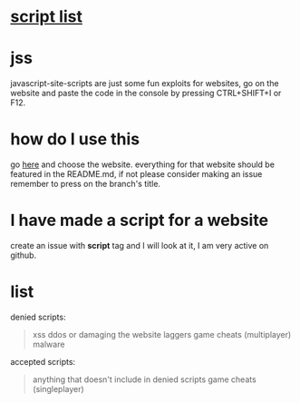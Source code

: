 # [script list](#list)
# jss
javascript-site-scripts are just some fun exploits for websites, go on the website and paste the code in the console by pressing CTRL+SHIFT+I or F12.

# how do I use this
go [here](https://github.com/random-development-hub/jss/branches) and choose the website. everything for that website should be featured in the README.md, if not please consider making an issue
remember to press on the branch's title.

# I have made a script for a website
create an issue with **script** tag and I will look at it, I am very active on github.

# list

denied scripts:
> xss
> ddos or damaging the website
> laggers
> game cheats (multiplayer)
> malware

accepted scripts:
> anything that doesn't include in denied scripts
> game cheats (singleplayer)

